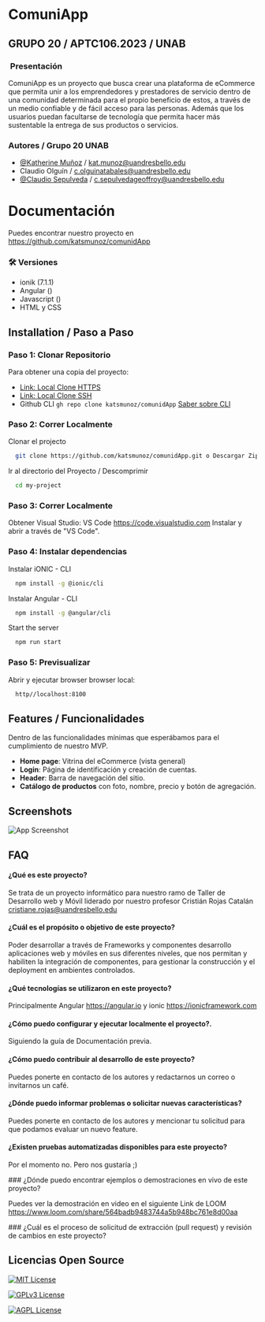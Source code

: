 
# ComuniApp

## GRUPO 20 / APTC106.2023 / UNAB

###  Presentación


ComuniApp es un proyecto que busca crear una plataforma de eCommerce que permita unir a los emprendedores y prestadores de servicio dentro de una comunidad determinada para el propio beneficio de estos, a través de un medio confiable y de fácil acceso para las personas. Además que los usuarios puedan facultarse de tecnología que permita hacer más sustentable la entrega de sus productos o servicios.
### Autores / Grupo 20 UNAB

- [@Katherine Muñoz](https://github.com/katsmunoz) / kat.munoz@uandresbello.edu
- Claudio Olguín / c.olguinatabales@uandresbello.edu
- [@Claudio Sepulveda](https://github.com/grafick) / c.sepulvedageoffroy@uandresbello.edu


# Documentación

Puedes encontrar nuestro proyecto en https://github.com/katsmunoz/comunidApp


### 🛠 Versiones
- ionik (7.1.1)
- Angular () 
- Javascript ()
- HTML y CSS 


## Installation / Paso a Paso

### Paso 1: Clonar Repositorio

Para obtener una copia del proyecto:


- [Link: Local Clone HTTPS](https://github.com/katsmunoz/comunidApp.git)
- [Link: Local Clone SSH](git@github.com:katsmunoz/comunidApp.git)
- Github CLI `gh repo clone katsmunoz/comunidApp` [Saber sobre CLI](https://cli.github.com)


### Paso 2: Correr Localmente

Clonar el projecto

```bash
  git clone https://github.com/katsmunoz/comunidApp.git o Descargar Zip
```

Ir al directorio del Proyecto / Descomprimir

```bash
  cd my-project
```

### Paso 3: Correr Localmente
Obtener Visual Studio: VS Code https://code.visualstudio.com
Instalar y abrir a través de "VS Code". 

### Paso 4: Instalar dependencias

Instalar iONIC - CLI

```bash
  npm install -g @ionic/cli
```

Instalar Angular - CLI

```bash
  npm install -g @angular/cli
```

Start the server

```bash
  npm run start
```

### Paso 5: Previsualizar
    
Abrir y ejecutar browser browser local:
```bash
  http//localhost:8100
```
## Features / Funcionalidades

Dentro de las funcionalidades mínimas que esperábamos para el cumplimiento de nuestro MVP.

- **Home page**: Vitrina del eCommerce (vista general)
- **Login**: Página de identificación y creación de cuentas.
- **Header**: Barra de navegación del sitio.
- **Catálogo de productos** con foto, nombre, precio y botón de agregación.
## Screenshots

![App Screenshot](https://via.placeholder.com/468x300?text=App+Screenshot+Here)


## FAQ

#### ¿Qué es este proyecto?

Se trata de un proyecto informático para nuestro ramo de Taller de Desarrollo web y Móvil liderado por nuestro profesor Cristián Rojas Catalán cristiane.rojas@uandresbello.edu

#### ¿Cuál es el propósito o objetivo de este proyecto?

Poder desarrollar a través de Frameworks y componentes desarrollo aplicaciones web y móviles en sus diferentes niveles, que nos permitan y habiliten la integración de componentes, para gestionar la construcción y el deployment en ambientes controlados.

#### ¿Qué tecnologías se utilizaron en este proyecto?

Principalmente Angular https://angular.io y ionic https://ionicframework.com

#### ¿Cómo puedo configurar y ejecutar localmente el proyecto?.

Siguiendo la guía de Documentación previa.

#### ¿Cómo puedo contribuir al desarrollo de este proyecto?

Puedes ponerte en contacto de los autores y redactarnos un correo o invitarnos un café.

#### ¿Dónde puedo informar problemas o solicitar nuevas características?

Puedes ponerte en contacto de los autores y mencionar tu solicitud para que podamos evaluar un nuevo feature.

#### ¿Existen pruebas automatizadas disponibles para este proyecto?

Por el momento no. Pero nos gustaría ;)

### ¿Dónde puedo encontrar ejemplos o demostraciones en vivo de este proyecto?

Puedes ver la demostración en video en el siguiente Link de LOOM https://www.loom.com/share/564badb9483744a5b948bc761e8d00aa

### ¿Cuál es el proceso de solicitud de extracción (pull request) y revisión de cambios en este proyecto?
## Licencias Open Source

[![MIT License](https://img.shields.io/badge/License-MIT-green.svg)](https://choosealicense.com/licenses/mit/)

[![GPLv3 License](https://img.shields.io/badge/License-GPL%20v3-yellow.svg)](https://opensource.org/licenses/)

[![AGPL License](https://img.shields.io/badge/license-AGPL-blue.svg)](http://www.gnu.org/licenses/agpl-3.0)
